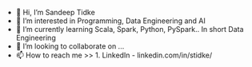 - 👋 Hi, I’m Sandeep Tidke
- 👀 I’m interested in Programming, Data Engineering and AI
- 🌱 I’m currently learning Scala, Spark, Python, PySpark.. In short Data Engineering
- 💞️ I’m looking to collaborate on ...
- 📫 How to reach me >> 1. LinkedIn - linkedin.com/in/stidke/

<!---
tidkesandeep/tidkesandeep is a ✨ special ✨ repository because its `README.md` (this file) appears on your GitHub profile.
You can click the Preview link to take a look at your changes.
--->

